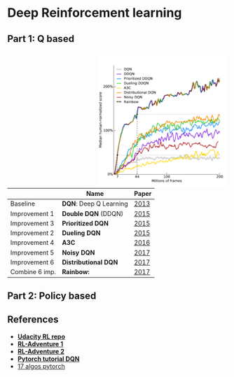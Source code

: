 # Deep Reinforcement learning


## Part 1: Q based

<img align="right" width="300" src="/img/rainbow.png">

|                | Name                     | Paper                                    |
|----------------|--------------------------|------------------------------------------|
| Baseline       | **DQN**: Deep Q Learning | [2013](https://arxiv.org/abs/1312.5602)  |
| Improvement 1  | **Double DQN**  (DDQN)   | [2015](https://arxiv.org/abs/1509.06461) |
| Improvement 3  | **Prioritized DQN**      | [2015](https://arxiv.org/abs/1511.05952) |
| Improvement 2  | **Dueling DQN**          | [2015](https://arxiv.org/abs/1511.06581) |
| Improvement 4  | **A3C**                  | [2016](https://arxiv.org/abs/1602.01783) |
| Improvement 5  | **Noisy DQN**            | [2017](https://arxiv.org/abs/1706.10295) |
| Improvement 6  | **Distributional DQN**   | [2017](https://arxiv.org/abs/1707.06887) |
| Combine 6 imp. | **Rainbow:**             | [2017](https://arxiv.org/abs/1710.02298) |



## Part 2: Policy based


## References

- [**Udacity RL repo**](https://github.com/udacity/deep-reinforcement-learning/tree/master/dqn/solution)
- [**RL-Adventure 1**](https://github.com/higgsfield/RL-Adventure)
- [**RL-Adventure 2**](https://github.com/higgsfield/RL-Adventure-2)
- [**Pytorch tutorial DQN**](https://pytorch.org/tutorials/intermediate/reinforcement_q_learning.html)
- [17 algos pytorch](https://github.com/p-christ/Deep-Reinforcement-Learning-Algorithms-with-PyTorch)
